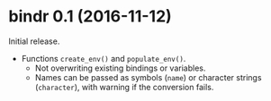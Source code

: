 # bindr 0.1 (2016-11-12)

Initial release.

- Functions `create_env()` and `populate_env()`.
    - Not overwriting existing bindings or variables.
    - Names can be passed as symbols (`name`) or character strings (`character`), with warning if the conversion fails.
